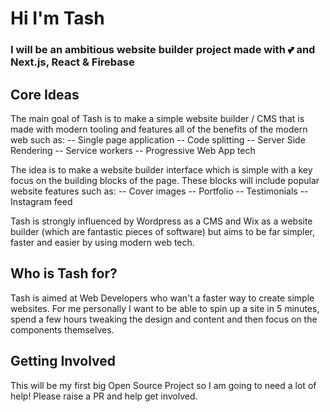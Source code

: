 # Hi I'm Tash
### I will be an ambitious website builder project made with 💕 and Next.js, React & Firebase

## Core Ideas
The main goal of Tash is to make a simple website builder / CMS that is made with modern tooling and features all of the benefits of the modern web such as:
-- Single page application
-- Code splitting
-- Server Side Rendering
-- Service workers
-- Progressive Web App tech

The idea is to make a website builder interface which is simple with a key focus on the building blocks of the page. These blocks will include popular website features such as:
-- Cover images
-- Portfolio
-- Testimonials
-- Instagram feed

Tash is strongly influenced by Wordpress as a CMS and Wix as a website builder (which are fantastic pieces of software) but aims to be far simpler, faster and easier by using modern web tech.

## Who is Tash for?
Tash is aimed at Web Developers who wan't a faster way to create simple websites. For me personally I want to be able to spin up a site in 5 minutes, spend a few hours tweaking the design and content and then focus on the components themselves. 

## Getting Involved
This will be my first big Open Source Project so I am going to need a lot of help! Please raise a PR and help get involved.